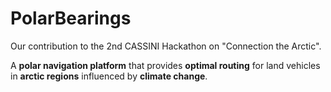 # PolarBearings
Our contribution to the 2nd CASSINI Hackathon on "Connection the Arctic". 

A **polar navigation platform** that provides **optimal routing** for land vehicles in **arctic regions** influenced by **climate change**.
